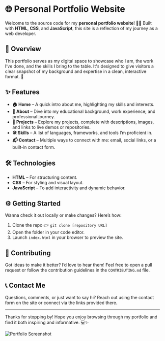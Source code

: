 # 🌐 Personal Portfolio Website

Welcome to the source code for my **personal portfolio website**! 🧑‍💻 Built with **HTML**, **CSS**, and **JavaScript**, this site is a reflection of my journey as a web developer.

## 📝 Overview

This portfolio serves as my digital space to showcase who I am, the work I’ve done, and the skills I bring to the table. It's designed to give visitors a clear snapshot of my background and expertise in a clean, interactive format. 🚀

## ✨ Features

- **🏠 Home** – A quick intro about me, highlighting my skills and interests.
- **👤 About** – Dive into my educational background, work experience, and professional journey.
- **💼 Projects** – Explore my projects, complete with descriptions, images, and links to live demos or repositories.
- **🛠️ Skills** – A list of languages, frameworks, and tools I’m proficient in.
- **📬 Contact** – Multiple ways to connect with me: email, social links, or a built-in contact form.

## 🛠 Technologies

- **HTML** – For structuring content.
- **CSS** – For styling and visual layout.
- **JavaScript** – To add interactivity and dynamic behavior.

## ⚙️ Getting Started

Wanna check it out locally or make changes? Here’s how:

1. Clone the repo 👉 `git clone [repository URL]`
2. Open the folder in your code editor.
3. Launch `index.html` in your browser to preview the site.

## 🤝 Contributing

Got ideas to make it better? I’d love to hear them! Feel free to open a pull request or follow the contribution guidelines in the `CONTRIBUTING.md` file.

## 📞 Contact Me

Questions, comments, or just want to say hi? Reach out using the contact form on the site or connect via the links provided there.

---

Thanks for stopping by! Hope you enjoy browsing through my portfolio and find it both inspiring and informative. 💻✨

![Portfolio Screenshot](https://github.com/xaetbek/Portfolio.git)